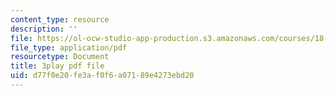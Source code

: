 ```yaml
---
content_type: resource
description: ''
file: https://ol-ocw-studio-app-production.s3.amazonaws.com/courses/18-02sc-multivariable-calculus-fall-2010/d77f0e20fe3af0f6a07189e4273ebd20_7w1qqEUwn2k.pdf
file_type: application/pdf
resourcetype: Document
title: 3play pdf file
uid: d77f0e20-fe3a-f0f6-a071-89e4273ebd20
---
```

